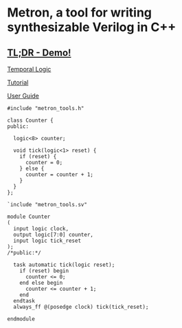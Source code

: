 # Metron, a tool for writing synthesizable Verilog in C++

## [TL;DR - Demo!](app/index.html)

[Temporal Logic](TemporalLogic.md)

[Tutorial](Tutorial.md)

[User Guide](UserGuide.md)


```
#include "metron_tools.h"

class Counter {
public:

  logic<8> counter;

  void tick(logic<1> reset) {
    if (reset) {
      counter = 0;
    } else {
      counter = counter + 1;
    }
  }
};
```

```
`include "metron_tools.sv"

module Counter
(
  input logic clock,
  output logic[7:0] counter,
  input logic tick_reset
);
/*public:*/

  task automatic tick(logic reset);
    if (reset) begin
      counter <= 0;
    end else begin
      counter <= counter + 1;
    end
  endtask
  always_ff @(posedge clock) tick(tick_reset);

endmodule
```
